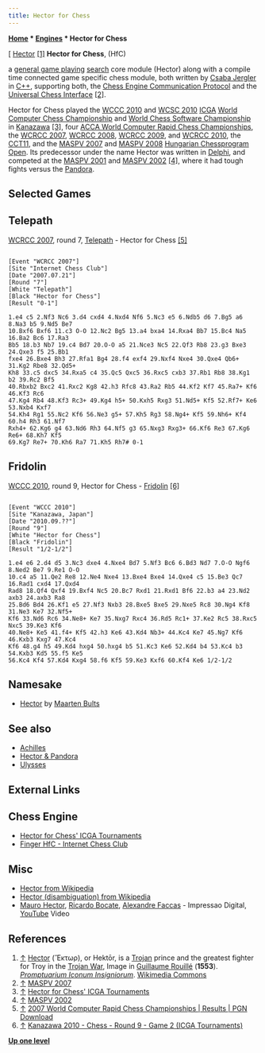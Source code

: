 ```yaml
---
title: Hector for Chess
---
```

**[Home](Home "Home") * [Engines](Engines "Engines") * Hector for Chess**

\[ [Hector](https://en.wikipedia.org/wiki/Hector) <a id="cite-note-1" href="#cite-ref-1">[1]</a>
**Hector for Chess**, (HfC)

a [general game playing](General_Game_Playing "General Game Playing") [search](Search "Search") core module (Hector) along with a compile time connected game specific chess module, both written by [Csaba Jergler](Csaba_Jergler "Csaba Jergler") in [C++](Cpp "Cpp"), supporting both, the [Chess Engine Communication Protocol](Chess_Engine_Communication_Protocol "Chess Engine Communication Protocol") and the [Universal Chess Interface](UCI "UCI") <a id="cite-note-2" href="#cite-ref-2">[2]</a>.

Hector for Chess played the [WCCC 2010](WCCC_2010 "WCCC 2010") and [WCSC 2010](WCSC_2010 "WCSC 2010") [ICGA](ICGA "ICGA") [World Computer Chess Championship](World_Computer_Chess_Championship "World Computer Chess Championship") and [World Chess Software Championship](World_Chess_Software_Championship "World Chess Software Championship") in [Kanazawa](https://en.wikipedia.org/wiki/Kanazawa,_Ishikawa) <a id="cite-note-3" href="#cite-ref-3">[3]</a>, four [ACCA World Computer Rapid Chess Championships](ACCA_World_Computer_Rapid_Chess_Championship "ACCA World Computer Rapid Chess Championship"), the [WCRCC 2007](WCRCC_2007 "WCRCC 2007"), [WCRCC 2008](WCRCC_2008 "WCRCC 2008"), [WCRCC 2009](WCRCC_2009 "WCRCC 2009"), and [WCRCC 2010](WCRCC_2010 "WCRCC 2010"), the [CCT11](CCT11 "CCT11"), and the [MASPV 2007](MASPV_2007 "MASPV 2007") and [MASPV 2008](MASPV_2008 "MASPV 2008") [Hungarian Chessprogram Open](Hungarian_Chessprogram_Open "Hungarian Chessprogram Open").
Its predecessor under the name Hector was written in [Delphi](Delphi "Delphi"), and competed at the [MASPV 2001](MASPV_2001 "MASPV 2001") and [MASPV 2002](MASPV_2002 "MASPV 2002") <a id="cite-note-4" href="#cite-ref-4">[4]</a>, where it had tough fights versus the [Pandora](Pandora#HectorPandora "Pandora").

## Selected Games

## Telepath

[WCRCC 2007](WCRCC_2007 "WCRCC 2007"), round 7, [Telepath](Telepath "Telepath") - Hector for Chess <a id="cite-note-5" href="#cite-ref-5">[5]</a>

```

[Event "WCRCC 2007"]
[Site "Internet Chess Club"]
[Date "2007.07.21"]
[Round "7"]
[White "Telepath"]
[Black "Hector for Chess"]
[Result "0-1"]

1.e4 c5 2.Nf3 Nc6 3.d4 cxd4 4.Nxd4 Nf6 5.Nc3 e5 6.Ndb5 d6 7.Bg5 a6 8.Na3 b5 9.Nd5 Be7 
10.Bxf6 Bxf6 11.c3 O-O 12.Nc2 Bg5 13.a4 bxa4 14.Rxa4 Bb7 15.Bc4 Na5 16.Ba2 Bc6 17.Ra3 
Bb5 18.b3 Nb7 19.c4 Bd7 20.O-O a5 21.Nce3 Nc5 22.Qf3 Rb8 23.g3 Bxe3 24.Qxe3 f5 25.Bb1 
fxe4 26.Bxe4 Bh3 27.Rfa1 Bg4 28.f4 exf4 29.Nxf4 Nxe4 30.Qxe4 Qb6+ 31.Kg2 Rbe8 32.Qd5+ 
Kh8 33.c5 dxc5 34.Rxa5 c4 35.Qc5 Qxc5 36.Rxc5 cxb3 37.Rb1 Rb8 38.Kg1 b2 39.Rc2 Bf5 
40.Rbxb2 Bxc2 41.Rxc2 Kg8 42.h3 Rfc8 43.Ra2 Rb5 44.Kf2 Kf7 45.Ra7+ Kf6 46.Kf3 Rc6 
47.Kg4 Rb4 48.Kf3 Rc3+ 49.Kg4 h5+ 50.Kxh5 Rxg3 51.Nd5+ Kf5 52.Rf7+ Ke6 53.Nxb4 Kxf7 
54.Kh4 Rg1 55.Nc2 Kf6 56.Ne3 g5+ 57.Kh5 Rg3 58.Ng4+ Kf5 59.Nh6+ Kf4 60.h4 Rh3 61.Nf7 
Rxh4+ 62.Kg6 g4 63.Nd6 Rh3 64.Nf5 g3 65.Nxg3 Rxg3+ 66.Kf6 Re3 67.Kg6 Re6+ 68.Kh7 Kf5 
69.Kg7 Re7+ 70.Kh6 Ra7 71.Kh5 Rh7# 0-1

```

## Fridolin

[WCCC 2010](WCCC_2010 "WCCC 2010"), round 9, Hector for Chess - [Fridolin](Fridolin "Fridolin") <a id="cite-note-6" href="#cite-ref-6">[6]</a>

```

[Event "WCCC 2010"]
[Site "Kanazawa, Japan"]
[Date "2010.09.??"]
[Round "9"]
[White "Hector for Chess"]
[Black "Fridolin"]
[Result "1/2-1/2"]

1.e4 e6 2.d4 d5 3.Nc3 dxe4 4.Nxe4 Bd7 5.Nf3 Bc6 6.Bd3 Nd7 7.O-O Ngf6 8.Ned2 Be7 9.Re1 O-O 
10.c4 a5 11.Qe2 Re8 12.Ne4 Nxe4 13.Bxe4 Bxe4 14.Qxe4 c5 15.Be3 Qc7 16.Rad1 cxd4 17.Qxd4 
Rad8 18.Qf4 Qxf4 19.Bxf4 Nc5 20.Bc7 Rxd1 21.Rxd1 Bf6 22.b3 a4 23.Nd2 axb3 24.axb3 Ra8 
25.Bd6 Bd4 26.Kf1 e5 27.Nf3 Nxb3 28.Bxe5 Bxe5 29.Nxe5 Rc8 30.Ng4 Kf8 31.Ne3 Ke7 32.Nf5+ 
Kf6 33.Nd6 Rc6 34.Ne8+ Ke7 35.Nxg7 Rxc4 36.Rd5 Rc1+ 37.Ke2 Rc5 38.Rxc5 Nxc5 39.Ke3 Kf6 
40.Ne8+ Ke5 41.f4+ Kf5 42.h3 Ke6 43.Kd4 Nb3+ 44.Kc4 Ke7 45.Ng7 Kf6 46.Kxb3 Kxg7 47.Kc4 
Kf6 48.g4 h5 49.Kd4 hxg4 50.hxg4 b5 51.Kc3 Ke6 52.Kd4 b4 53.Kc4 b3 54.Kxb3 Kd5 55.f5 Ke5 
56.Kc4 Kf4 57.Kd4 Kxg4 58.f6 Kf5 59.Ke3 Kxf6 60.Kf4 Ke6 1/2-1/2 

```

## Namesake

- [Hector](Hector "Hector") by [Maarten Bults](index.php?title=Maarten_Bults&action=edit&redlink=1 "Maarten Bults (page does not exist)")

## See also

- [Achilles](Achilles "Achilles")
- [Hector & Pandora](Pandora#HectorPandora "Pandora")
- [Ulysses](Ulysses "Ulysses")

## External Links

## Chess Engine

- [Hector for Chess' ICGA Tournaments](https://www.game-ai-forum.org/icga-tournaments/program.php?id=610)
- [Finger HfC - Internet Chess Club](https://app.chessclub.com/profile/HfC)

## Misc

- [Hector from Wikipedia](https://en.wikipedia.org/wiki/Hector)
- [Hector (disambiguation) from Wikipedia](https://en.wikipedia.org/wiki/Hector_%28disambiguation%29)
- [Mauro Hector](Category:Mauro_Hector "Category:Mauro Hector"), [Ricardo Bocate](https://pt-br.facebook.com/ricardo.bocate), [Alexandre Faccas](http://www.flickr.com/photos/jvthiago/5602071392/) - Impressao Digital, [YouTube](https://en.wikipedia.org/wiki/YouTube) Video

## References

1. <a id="cite-ref-1" href="#cite-note-1">↑</a> [Hector](https://en.wikipedia.org/wiki/Hector) (Ἕκτωρ), or Hektōr, is a [Trojan](https://en.wikipedia.org/wiki/Troy) prince and the greatest fighter for Troy in the [Trojan War](https://en.wikipedia.org/wiki/Trojan_War), Image in [Guillaume Rouillé](https://en.wikipedia.org/wiki/Guillaume_Rouill%C3%A9) (**1553**). *[Promptuarium Iconum Insigniorum](https://en.wikipedia.org/wiki/Promptuarium_Iconum_Insigniorum)*. [Wikimedia Commons](https://en.wikipedia.org/wiki/Wikimedia_Commons)
1. <a id="cite-ref-2" href="#cite-note-2">↑</a> [MASPV 2007](http://titanic.nyme.hu/~wyx/maspv2007/)
1. <a id="cite-ref-3" href="#cite-note-3">↑</a> [Hector for Chess' ICGA Tournaments](https://www.game-ai-forum.org/icga-tournaments/program.php?id=610)
1. <a id="cite-ref-4" href="#cite-note-4">↑</a> [MASPV 2002](http://titanic.nyme.hu/~wyx/maspv2002/indexeng.htm)
1. <a id="cite-ref-5" href="#cite-note-5">↑</a> [2007 World Computer Rapid Chess Championships | Results | PGN Download](http://aigames.net/ACCA/2007PresResults.html)
1. <a id="cite-ref-6" href="#cite-note-6">↑</a> [Kanazawa 2010 - Chess - Round 9 - Game 2 (ICGA Tournaments)](https://www.game-ai-forum.org/icga-tournaments/round.php?tournament=209&round=9&id=2)

**[Up one level](Engines "Engines")**

